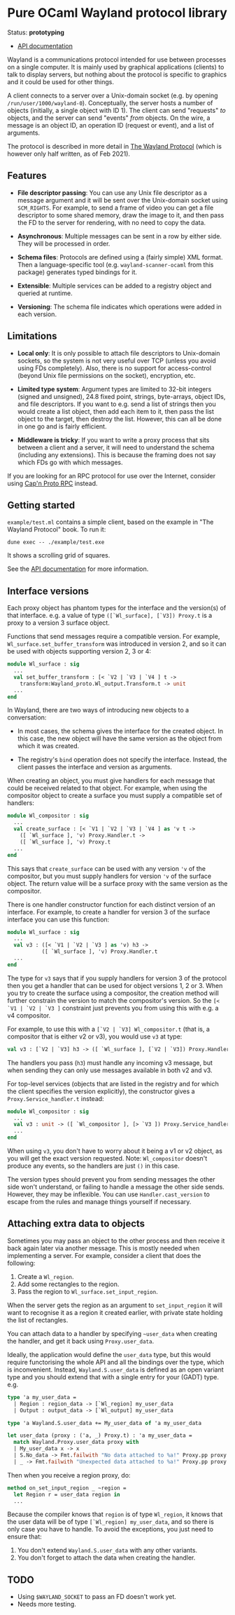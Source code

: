 # Pure OCaml Wayland protocol library

Status: **prototyping**

* [API documentation][]

Wayland is a communications protocol intended for use between processes on a single computer.
It is mainly used by graphical applications (clients) to talk to display servers,
but nothing about the protocol is specific to graphics and it could be used for other things.

A client connects to a server over a Unix-domain socket (e.g. by opening `/run/user/1000/wayland-0`).
Conceptually, the server hosts a number of objects (initially, a single object with ID 1).
The client can send "requests" *to* objects, and the server can send "events" *from* objects.
On the wire, a message is an object ID, an operation ID (request or event), and a list of arguments.

The protocol is described in more detail in [The Wayland Protocol][] (which is however only half written, as of Feb 2021).

## Features

- **File descriptor passing**: You can use any Unix file descriptor as a message argument and
  it will be sent over the Unix-domain socket using `SCM_RIGHTS`.
  For example, to send a frame of video you can get a file descriptor to some shared memory,
  draw the image to it, and then pass the FD to the server for rendering, with no need to copy the data.

- **Asynchronous**: Multiple messages can be sent in a row by either side. They will be processed in order.

- **Schema files**: Protocols are defined using a (fairly simple) XML format.
  Then a language-specific tool (e.g. `wayland-scanner-ocaml` from this package) generates typed bindings for it.

- **Extensible**: Multiple services can be added to a registry object and queried at runtime.

- **Versioning**: The schema file indicates which operations were added in each version.

## Limitations

- **Local only**: It is only possible to attach file descriptors to Unix-domain sockets,
  so the system is not very useful over TCP (unless you avoid using FDs completely).
  Also, there is no support for access-control (beyond Unix file permissions on the socket), encryption, etc.

- **Limited type system**: Argument types are limited to 32-bit integers (signed and unsigned),
  24.8 fixed point, strings, byte-arrays, object IDs, and file descriptors.
  If you want to e.g. send a list of strings then you would create a list object, then add each item to it,
  then pass the list object to the target, then destroy the list.
  However, this can all be done in one go and is fairly efficient.

- **Middleware is tricky**: If you want to write a proxy process that sits between a client and a server,
  it will need to understand the schema (including any extensions).
  This is because the framing does not say which FDs go with which messages.

If you are looking for an RPC protocol for use over the Internet, consider using [Cap'n Proto RPC][] instead.

## Getting started

`example/test.ml` contains a simple client, based on the example in "The Wayland Protocol" book.
To run it:

    dune exec -- ./example/test.exe

It shows a scrolling grid of squares.

See the [API documentation][] for more information.

## Interface versions

Each proxy object has phantom types for the interface and the version(s) of that interface.
e.g. a value of type ``([`Wl_surface], [`V3]) Proxy.t`` is a proxy to a version 3 surface object.

Functions that send messages require a compatible version.
For example, `Wl_surface.set_buffer_transform` was introduced in version 2,
and so it can be used with objects supporting version 2, 3 or 4:

```ocaml
module Wl_surface : sig
  ...
  val set_buffer_transform : [< `V2 | `V3 | `V4 ] t ->
    transform:Wayland_proto.Wl_output.Transform.t -> unit
  ...
end
```

In Wayland, there are two ways of introducing new objects to a conversation:

- In most cases, the schema gives the interface for the created object.
  In this case, the new object will have the same version as the object
  from which it was created.

- The registry's `bind` operation does not specify the interface.
  Instead, the client passes the interface and version as arguments.

When creating an object, you must give handlers for each message that could be received related to that object.
For example, when using the compositor object to create a surface you must supply a compatible set of handlers:

```ocaml
module Wl_compositor : sig
  ...
  val create_surface : [< `V1 | `V2 | `V3 | `V4 ] as 'v t ->
    ([ `Wl_surface ], 'v) Proxy.Handler.t ->
    ([ `Wl_surface ], 'v) Proxy.t
  ...
end
```

This says that `create_surface` can be used with any version `'v` of the compositor,
but you must supply handlers for version `'v` of the surface object.
The return value will be a surface proxy with the same version as the compositor.

There is one handler constructor function for each distinct version of an interface.
For example, to create a handler for version 3 of the surface interface you can use this function:

```ocaml
module Wl_surface : sig
  ...
  val v3 : ([< `V1 | `V2 | `V3 ] as 'v) h3 ->
           ([ `Wl_surface ], 'v) Proxy.Handler.t
  ...
end
```

The type for `v3` says that if you supply handlers for version 3 of the protocol then
you get a handler that can be used for object versions 1, 2 or 3.
When you try to create the surface using a compositor, the creation method will further
constrain the version to match the compositor's version.
So the ``[< `V1 | `V2 | `V3 ]`` constraint just prevents you from using this with e.g. a
v4 compositor.

For example, to use this with a ``[`V2 | `V3] Wl_compositor.t``
(that is, a compositor that is either v2 or v3), you would use `v3` at type:

```ocaml
val v3 : [`V2 | `V3] h3 -> ([ `Wl_surface ], [`V2 | `V3]) Proxy.Handler.t
```

The handlers you pass (`h3`) must handle any incoming v3 message,
but when sending they can only use messages available in both v2 and v3.

For top-level services (objects that are listed in the registry and for which the
client specifies the version explicitly), the constructor gives a
`Proxy.Service_handler.t` instead:

```ocaml
module Wl_compositor : sig
  ...
  val v3 : unit -> ([ `Wl_compositor ], [> `V3 ]) Proxy.Service_handler.t
  ...
end
```

When using `v3`, you don't have to worry about it being a v1 or v2 object,
as you will get the exact version requested.
Note: `Wl_compositor` doesn't produce any events, so the handlers are just `()` in this case.

The version types should prevent you from sending messages the other side won't understand,
or failing to handle a message the other side sends. However, they may be inflexible.
You can use `Handler.cast_version` to escape from the rules and manage things yourself if necessary.

## Attaching extra data to objects

Sometimes you may pass an object to the other process and then receive it back again later via another message.
This is mostly needed when implementing a server.
For example, consider a client that does the following:

1. Create a `Wl_region`.
2. Add some rectangles to the region.
3. Pass the region to `Wl_surface.set_input_region`.

When the server gets the region as an argument to `set_input_region`
it will want to recognise it as a region it created earlier,
with private state holding the list of rectangles.

You can attach data to a handler by specifying `~user_data` when creating the handler,
and get it back using `Proxy.user_data`.

Ideally, the application would define the `user_data` type,
but this would require functorising the whole API and all the bindings over the type, which is inconvenient.
Instead, `Wayland.S.user_data` is defined as an open variant type and you should extend that with a single entry for your (GADT) type. e.g.

```ocaml
type 'a my_user_data = 
  | Region : region_data -> [`Wl_region] my_user_data
  | Output : output_data -> [`Wl_output] my_user_data

type 'a Wayland.S.user_data += My_user_data of 'a my_user_data

let user_data (proxy : ('a, _) Proxy.t) : 'a my_user_data =
  match Wayland.Proxy.user_data proxy with
  | My_user_data x -> x
  | S.No_data -> Fmt.failwith "No data attached to %a!" Proxy.pp proxy
  | _ -> Fmt.failwith "Unexpected data attached to %a!" Proxy.pp proxy
```

Then when you receive a region proxy, do:

```ocaml
method on_set_input_region _ ~region =
  let Region r = user_data region in
  ...
```

Because the compiler knows that `region` is of type `Wl_region`,
it knows that the user data will be of type ``[`Wl_region] my_user_data``,
and so there is only case you have to handle.
To avoid the exceptions, you just need to ensure that:

1. You don't extend `Wayland.S.user_data` with any other variants.
2. You don't forget to attach the data when creating the handler.

## TODO

- Using `$WAYLAND_SOCKET` to pass an FD doesn't work yet.
- Needs more testing.

[The Wayland Protocol]: https://wayland-book.com/
[Cap'n Proto RPC]: https://github.com/mirage/capnp-rpc
[API documentation]: https://talex5.github.io/ocaml-wayland/wayland/index.html
